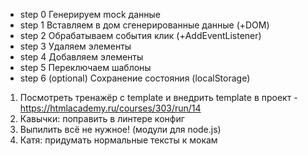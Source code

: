 - step 0 Генерируем mock данные
- step 1 Вставляем в дом сгенерированные данные (+DOM)
- step 2 Обрабатываем события клик (+AddEventListener)
- step 3 Удаляем элементы
- step 4 Добавляем элементы
- step 5 Переключаем шаблоны
- step 6 (optional) Сохранение состояния (localStorage)

1. Посмотреть тренажёр с template и внедрить template в проект - https://htmlacademy.ru/courses/303/run/14
2. Кавычки: поправить в линтере конфиг
3. Выпилить всё не нужное! (модули для node.js)
4. Катя: придумать нормальные тексты к мокам
